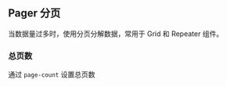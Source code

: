<div class="demo-header">
<p class="overviewicon">
  <span class="wapi-form-page"/>
</p>

## Pager 分页

<nova-uxlink widget-name="Pager"></nova-uxlink>

当数据量过多时，使用分页分解数据，常用于 Grid 和 Repeater 组件。
</div>

### 总页数

通过 `page-count` 设置总页数

<nova-demo-view link="pager/page-count.vue"></nova-demo-view>

<br>
